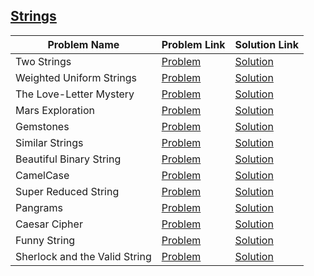 ## [Strings](https://www.hackerrank.com/domains/algorithms/strings)

Problem Name|Problem Link|Solution Link
---|---|---
Two Strings|[Problem](https://www.hackerrank.com/challenges/two-strings/problem)|[Solution](./two-strings.cpp)
Weighted Uniform Strings|[Problem](https://www.hackerrank.com/challenges/weighted-uniform-string/problem)|[Solution](./weighted-uniform-string.php)
The Love-Letter Mystery|[Problem](https://www.hackerrank.com/challenges/the-love-letter-mystery/problem)|[Solution](./the-love-letter-mystery.cpp)
Mars Exploration|[Problem](https://www.hackerrank.com/challenges/mars-exploration/problem)|[Solution](./mars-exploration.cpp)
Gemstones|[Problem](https://www.hackerrank.com/challenges/gem-stones/problem)|[Solution](./gem-stones.php)
Similar Strings|[Problem](https://www.hackerrank.com/challenges/similar-strings/problem)|[Solution](./similar-strings.cpp)
Beautiful Binary String|[Problem](https://www.hackerrank.com/challenges/beautiful-binary-string/problem)|[Solution](./beautiful-binary-string.cpp)
CamelCase|[Problem](https://www.hackerrank.com/challenges/camelcase/problem)|[Solution](./camelcase.cpp)
Super Reduced String|[Problem](https://www.hackerrank.com/challenges/reduced-string/problem)|[Solution](./reduced-string.cpp)
Pangrams|[Problem](https://www.hackerrank.com/challenges/pangrams/problem)|[Solution](./pangrams.java)
Caesar Cipher|[Problem](https://www.hackerrank.com/challenges/caesar-cipher-1/problem)|[Solution](./caesar-cipher-1.cpp)
Funny String|[Problem](https://www.hackerrank.com/challenges/funny-string/problem)|[Solution](./funny-string.java)
Sherlock and the Valid String|[Problem](https://www.hackerrank.com/challenges/sherlock-and-valid-string/problem)|[Solution](./Sherlock-and-the-valid-string.cpp)
